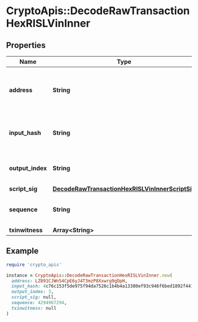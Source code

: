 # CryptoApis::DecodeRawTransactionHexRISLVinInner

## Properties

| Name | Type | Description | Notes |
| ---- | ---- | ----------- | ----- |
| **address** | **String** | Represents the addresses which send/receive the amount. | [optional] |
| **input_hash** | **String** | Represents the transaction inputs&#39; indentifier. | [optional] |
| **output_index** | **String** | Defines the output index of a transaction. | [optional] |
| **script_sig** | [**DecodeRawTransactionHexRISLVinInnerScriptSig**](DecodeRawTransactionHexRISLVinInnerScriptSig.md) |  |  |
| **sequence** | **String** | Represents the script sequence number. | [optional] |
| **txinwitness** | **Array&lt;String&gt;** |  | [optional] |

## Example

```ruby
require 'crypto_apis'

instance = CryptoApis::DecodeRawTransactionHexRISLVinInner.new(
  address: LZ891CJWn54CpE6yJ4T3mzP8Xxwrg9gDpH,
  input_hash: 4c76c153f5de975f94da7526c1b4b4a13380ef93c946f6bed1892f4410600a3d,
  output_index: 3,
  script_sig: null,
  sequence: 4294967294,
  txinwitness: null
)
```

